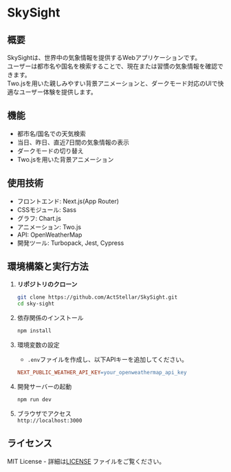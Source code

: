 # SkySight

## 概要

SkySightは、世界中の気象情報を提供するWebアプリケーションです。  
ユーザーは都市名や国名を検索することで、現在または習慣の気象情報を確認できます。  
Two.jsを用いた親しみやすい背景アニメーションと、ダークモード対応のUIで快適なユーザー体験を提供します。

## 機能

- 都市名/国名での天気検索
- 当日、昨日、直近7日間の気象情報の表示
- ダークモードの切り替え
- Two.jsを用いた背景アニメーション

## 使用技術

- フロントエンド: Next.js(App Router)
- CSSモジュール: Sass
- グラフ: Chart.js
- アニメーション: Two.js
- API: OpenWeatherMap
- 開発ツール: Turbopack, Jest, Cypress

## 環境構築と実行方法

1. **リポジトリのクローン**

    ```bash
    git clone https://github.com/ActStellar/SkySight.git
    cd sky-sight
    ```

2. 依存関係のインストール

    ```bash
    npm install
    ```

3. 環境変数の設定
    - `.env`ファイルを作成し、以下APIキーを追加してください。

    ```makefile
    NEXT_PUBLIC_WEATHER_API_KEY=your_openweathermap_api_key
    ```

4. 開発サーバーの起動

    ```bash
    npm run dev
    ```

5. ブラウザでアクセス  
    `http://localhost:3000`

## ライセンス

MIT License - 詳細は[LICENSE](./LICENSE)
ファイルをご覧ください。
